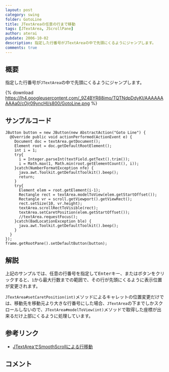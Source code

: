 ```yaml
---
layout: post
category: swing
folder: GotoLine
title: JTextAreaの任意の行まで移動
tags: [JTextArea, JScrollPane]
author: aterai
pubdate: 2006-10-02
description: 指定した行番号がJTextAreaの中で先頭にくるようにジャンプします。
comments: true
---
```

## 概要
指定した行番号が`JTextArea`の中で先頭にくるようにジャンプします。

{% download https://lh4.googleusercontent.com/_9Z4BYR88imo/TQTNdpDdyKI/AAAAAAAAAa0/cOjr09yncHI/s800/GotoLine.png %}

## サンプルコード
<pre class="prettyprint"><code>JButton button = new JButton(new AbstractAction("Goto Line") {
  @Override public void actionPerformed(ActionEvent e) {
    Document doc = textArea.getDocument();
    Element root = doc.getDefaultRootElement();
    int i = 1;
    try{
      i = Integer.parseInt(textField.getText().trim());
      i = Math.max(1, Math.min(root.getElementCount(), i));
    }catch(NumberFormatException nfe) {
      java.awt.Toolkit.getDefaultToolkit().beep();
      return;
    }
    try{
      Element elem = root.getElement(i-1);
      Rectangle rect = textArea.modelToView(elem.getStartOffset());
      Rectangle vr = scroll.getViewport().getViewRect();
      rect.setSize(10, vr.height);
      textArea.scrollRectToVisible(rect);
      textArea.setCaretPosition(elem.getStartOffset());
      //textArea.requestFocus();
    }catch(BadLocationException ble) {
      java.awt.Toolkit.getDefaultToolkit().beep();
    }
  }
});
frame.getRootPane().setDefaultButton(button);
</code></pre>

## 解説
上記のサンプルでは、任意の行番号を指定して<kbd>Enter</kbd>キー、またはボタンをクリックすると、`1`から最大行数までの範囲で、その行が先頭にくるように表示位置が変更されます。

`JTextArea#setCaretPosition(int)`メソッドによるキャレットの位置変更だけでは、移動先を移動元より大きな行番号にした場合、`JTextArea`の下までしかスクロールしないので、`JTextArea#modelToView(int)`メソッドで取得した座標が出来るだけ上部にくるように処理しています。

## 参考リンク
- [JTextAreaでSmoothScrollによる行移動](http://terai.xrea.jp/Swing/SmoothScroll.html)

<!-- dummy comment line for breaking list -->

## コメント
